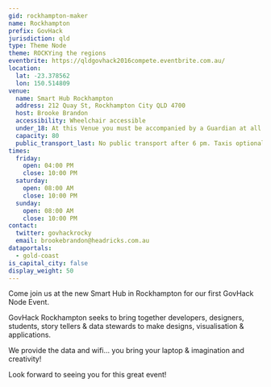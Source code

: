 ```yaml
---
gid: rockhampton-maker
name: Rockhampton
prefix: GovHack
jurisdiction: qld
type: Theme Node
theme: ROCKYing the regions
eventbrite: https://qldgovhack2016compete.eventbrite.com.au/
location:
  lat: -23.378562
  lon: 150.514809
venue:
  name: Smart Hub Rockhampton
  address: 212 Quay St, Rockhampton City QLD 4700
  host: Brooke Brandon
  accessibility: Wheelchair accessible
  under_18: At this Venue you must be accompanied by a Guardian at all times
  capacity: 80
  public_transport_last: No public transport after 6 pm. Taxis optional.
times:
  friday:
    open: 04:00 PM
    close: 10:00 PM
  saturday:
    open: 08:00 AM
    close: 10:00 PM
  sunday:
    open: 08:00 AM
    close: 10:00 PM
contact:
  twitter: govhackrocky
  email: brookebrandon@headricks.com.au
dataportals:
  - gold-coast
is_capital_city: false
display_weight: 50
---
```


Come join us at the new Smart Hub in Rockhampton for our first GovHack Node Event. 

GovHack Rockhampton seeks to bring together developers, designers, students, story tellers & data stewards to make designs, visualisation & applications. 

We provide the data and wifi... you bring your laptop & imagination and creativity! 

Look forward to seeing you for this great event! 
